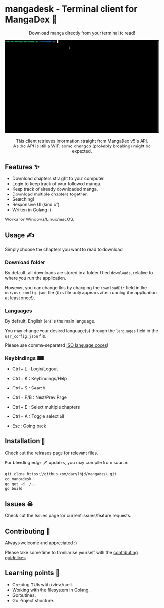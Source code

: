 # mangadesk - Terminal client for MangaDex 📖

<p align="center">Download manga directly from your terminal to read!</p>

<img src="assets/demo.gif" alt="">

<p align="center">This client retrieves information straight from MangaDex v5's API. <br>As the API is still a WIP, some changes (probably breaking) might be expected.</p>

## Features ✨

- Download chapters straight to your computer.
- Login to keep track of your followed manga.
- Keep track of already downloaded manga.
- Download multiple chapters together.
- Searching!
- Responsive UI (kind of)
- Written in Golang :)

Works for Windows/Linux/macOS.

## Usage ✍

Simply choose the chapters you want to read to download.

### Download folder

By default, all downloads are stored in a folder titled `downloads`, relative to where you run the application.

However, you can change this by changing the `downloadDir` field in the `usr/usr_config.json` file (this file only
appears after running the application at least once!).

### Languages

By default, English (`en`) is the main language.

You may change your desired language(s) through the `languages` field in the `usr_config.json` file.

Please use comma-separated [ISO language codes](https://www.andiamo.co.uk/resources/iso-language-codes/)!


### Keybindings ⌨

- Ctrl + L   : Login/Logout
- Ctrl + K   : Keybindings/Help
- Ctrl + S   : Search
- Ctrl + F/B : Next/Prev Page


- Ctrl + E   : Select multiple chapters
- Ctrl + A   : Toggle select all


- Esc        : Going back

## Installation 🔧

Check out the releases page for relevant files.

For bleeding edge 🗡 updates, you may compile from source:

```
git clone https://github.com/darylhjd/mangadesk.git
cd mangadesk
go get -d ./...
go build
```

## Issues ☠

Check out the Issues page for current issues/feature requests.

## Contributing 🤝

Always welcome and appreciated :)

Please take some time to familiarise yourself with the [contributing guidelines](.github/CONTRIBUTING.md).

## Learning points 🧠

- Creating TUIs with tview/tcell.
- Working with the filesystem in Golang.
- Goroutines.
- Go Project structure.
